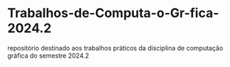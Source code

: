 # Trabalhos-de-Computa-o-Gr-fica-2024.2
repositório destinado aos trabalhos práticos da disciplina de computação gráfica do semestre 2024.2
